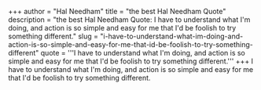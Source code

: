 +++
author = "Hal Needham"
title = "the best Hal Needham Quote"
description = "the best Hal Needham Quote: I have to understand what I'm doing, and action is so simple and easy for me that I'd be foolish to try something different."
slug = "i-have-to-understand-what-im-doing-and-action-is-so-simple-and-easy-for-me-that-id-be-foolish-to-try-something-different"
quote = '''I have to understand what I'm doing, and action is so simple and easy for me that I'd be foolish to try something different.'''
+++
I have to understand what I'm doing, and action is so simple and easy for me that I'd be foolish to try something different.
